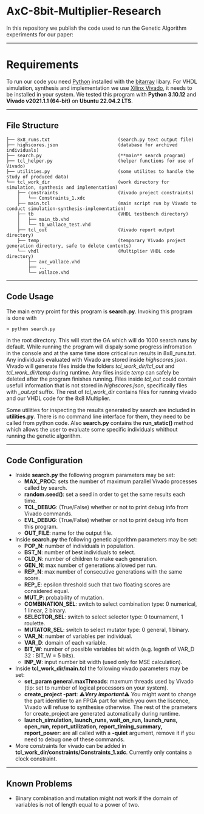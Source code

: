 # AxC-8bit-Multiplier-Research

In this repository we publish the code used to run the Genetic Algorithm experiments for our paper:

---

# Requirements

To run our code you need [Python](https://www.python.org/downloads/) installed with the [bitarray](https://pypi.org/project/bitarray/) libary.
For VHDL simulation, synthesis and implementation we use [Xilinx Vivado](https://www.xilinx.com/support/university/vivado.html), it needs to be installed in your system.
We tested this program with **Python 3.10.12** and **Vivado v2021.1.1 (64-bit)** on **Ubuntu 22.04.2 LTS**.

---

## File Structure
```
├── 8x8_runs.txt                         (search.py text output file)
├── highscores.json                      (database for archived individuals)
├── search.py                            (**main** search program)
├── tcl_helper.py                        (helper functions for use of Vivado)
├── utilities.py                         (some utilites to handle the study of produced data)
└── tcl_work_dir                         (work directory for simulation, synthesis and implementation)
    ├── constraints                      (Vivado project constraints)
    │   └── Constraints_1.xdc
    ├── main.tcl                         (main script run by Vivado to conduct simulation-synthesis-implementation)
    ├── tb                               (VHDL testbench directory)
    │   ├── main_tb.vhd
    │   └── tb_wallace_test.vhd
    ├── tcl_out                          (Vivado report output directory)
    ├── temp                             (temporary Vivado project generation directory, safe to delete contents)
    └── vhdl                             (Multiplier VHDL code directory)
        ├── axc_wallace.vhd
        ├── ...
        └── wallace.vhd
```
---

## Code Usage

The main entry proint for this program is **search.py**. Invoking this program is done with 
```
> python search.py
```
in the root directory. This will start the GA which will do 1000 search runs by default.
While running the program will dispaly some progress infromation in the console and at
the same time store critical run results in 8x8_runs.txt. Any individuals evaluated with
Vivado are stored inside *highscores.json*. Vivado will generate files inside the folders
*tcl_work_dir/tcl_out* and *tcl_work_dir/temp* during runtime. Any files inside *temp*
can safely be deleted after the program finishes running. Files inside *tcl_out* could
contain usefull information that is not stored in *highscores.json*, specifically files
with *_out.rpt* suffix. The rest of *tcl_work_dir* contains files for running vivado and
our VHDL code for the 8x8 Multiplier.

Some utilities for inspecting the results generated by search are included in **utilities.py**. 
There is no command line interface for them, they need to be called from python code. Also 
**search.py** contains the **run_static()** method which allows the user to evaluate some
specific individuals whithout running the genetic algorithm.

---

## Code Configuration

- Inside **search.py** the following program parameters may be set:
  - **MAX_PROC**: sets the number of maximum parallel Vivado processes called by search.
  - **random.seed()**: set a seed in order to get the same results each time.
  - **TCL_DEBUG**: (True/False) whether or not to print debug info from Vivado commands.
  - **EVL_DEBUG**: (True/False) whether or not to print debug info from this program.
  - **OUT_FILE**: name for the output file.
- Inside **search.py** the following genetic algorithm parameters may be set:
  - **POP_N**: number of individuals in population.
  - **BST_N**: number of best individuals to select.
  - **CLD_N**: number of children to make each generation.
  - **GEN_N**: max number of generations allowed per run.
  - **REP_N**: max number of consecutive generations with the same score.
  - **REP_E**: epsilon threshold such that two floating scores are considered equal.
  - **MUT_P**: probability of mutation.
  - **COMBINATION_SEL**: switch to select combination type: 0 numerical, 1 linear, 2 binary.
  - **SELECTOR_SEL**: switch to select selector type: 0 tournament, 1 roulette.
  - **MUTATOR_SEL**: switch to select mutator type: 0 general, 1 binary.
  - **VAR_N**: number of variables per individual.
  - **VAR_D**: domain of each variable.
  - **BIT_W**: number of possible variables bit width (e.g. legnth of VAR_D 32 : BIT_W = 5 bits).
  - **INP_W**: input number bit width (used only for MSE calculation).
 - Inside **tcl_work_dir/main.tcl** the following vivado parameters may be set:
   - **set_param general.maxThreads**: maxmum threads used by Vivado (tip: set to number of logical processors on your system).
   - **create_project -part**: ⚠️***Very important***⚠️ You might want to change the part identifier to an FPGA part for which you own the liscence,
     Vivado will refuse to synthesise otherwise. The rest of the prameters for create_project are generated automatically during runtime.
   - **launch_simulation, launch_runs, wait_on_run, launch_runs, open_run, report_utilization, report_timing_summary, report_power**: are all called with a **-quiet** argument, remove it if you need to debug one of these commands.
- More constraints for vivado can be added in **tcl_work_dir/constraints/Constraints_1.xdc**. Currently only contains a clock constraint.

---

## Known Problems

- Binary combination and mutation might not work if the domain of variables is not of length equal to a power of two.
